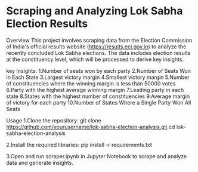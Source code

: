 # Scraping and Analyzing Lok Sabha Election Results
Overview
This project involves scraping data from the Election Commission of India's official results website (https://results.eci.gov.in) to analyze the recently concluded Lok Sabha elections. The data includes election results at the constituency level, which will be processed to derive key insights.

key Insights:
1.Number of seats won by each party
2.Number of Seats Won in Each State
3.Largest victory margin
4.Smallest victory margin
5.Number of constituencies where the winning margin is less than 50000 votes
6.Party with the highest average winning margin
7.Leading party in each state
8.States with the highest number of constituencies
9.Average margin of victory for each party
10.Number of States Where a Single Party Won All Seats

Usage
1.Clone the repository:
    git clone https://github.com/yourusername/lok-sabha-election-analysis.git
    cd lok-sabha-election-analysis

2.Install the required libraries:
    pip install -r requirements.txt

3.Open and run scraper.ipynb in Jupyter Notebook to scrape and analyze data and generate insights.



